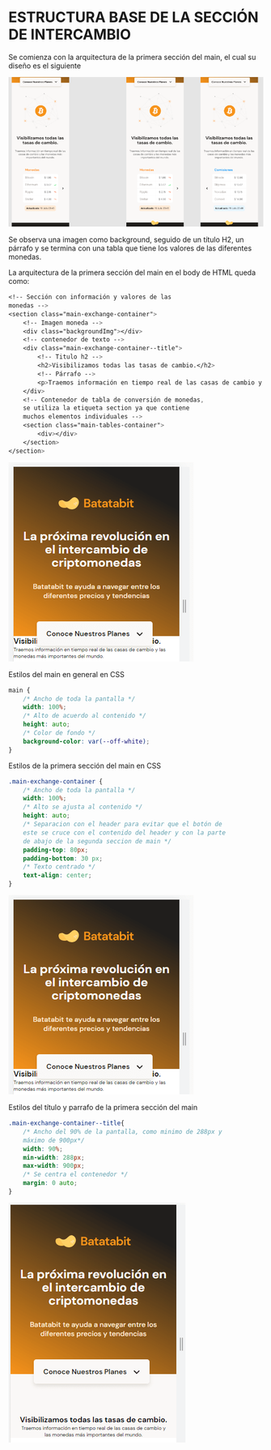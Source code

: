 # ESTRUCTURA BASE DE LA SECCIÓN DE INTERCAMBIO

Se comienza con la arquitectura de la primera sección del main, el cual su diseño es el siguiente

![](../imagenes/img07.png)

Se observa una imagen como background, seguido de un título H2, un párrafo y se termina con una tabla que tiene los valores de las diferentes monedas.

La arquitectura de la primera sección del main en el body de HTML queda como:

~~~css
<!-- Sección con información y valores de las 
monedas -->
<section class="main-exchange-container">
    <!-- Imagen moneda -->
    <div class="backgroundImg"></div>
    <!-- contenedor de texto -->
    <div class="main-exchange-container--title">
        <!-- Titulo h2 -->
        <h2>Visibilizamos todas las tasas de cambio.</h2>
        <!-- Párrafo -->
        <p>Traemos información en tiempo real de las casas de cambio y las monedas más importantes del mundo.</p>
    </div>
    <!-- Contenedor de tabla de conversión de monedas, 
    se utiliza la etiqueta section ya que contiene
    muchos elementos individuales -->
    <section class="main-tables-container">
        <div></div>
    </section>
</section>
~~~

![](../imagenes/img21.png)

Estilos del main en general en CSS

~~~css
main {
    /* Ancho de toda la pantalla */
    width: 100%;
    /* Alto de acuerdo al contenido */
    height: auto;
    /* Color de fondo */
    background-color: var(--off-white);
}
~~~

Estilos de la primera sección del main en CSS

~~~css
.main-exchange-container {
    /* Ancho de toda la pantalla */
    width: 100%;
    /* Alto se ajusta al contenido */
    height: auto;
    /* Separacion con el header para evitar que el botón de
    este se cruce con el contenido del header y con la parte
    de abajo de la segunda seccion de main */
    padding-top: 80px;
    padding-bottom: 30 px;
    /* Texto centrado */
    text-align: center;
}
~~~

![](../imagenes/img21.png)

Estilos del título y parrafo de la primera sección del main

~~~css
.main-exchange-container--title{
    /* Ancho del 90% de la pantalla, como minimo de 288px y 
    máximo de 900px*/
    width: 90%;
    min-width: 288px;
    max-width: 900px;
    /* Se centra el contenedor */
    margin: 0 auto;
}
~~~

![](../imagenes/img22.png)